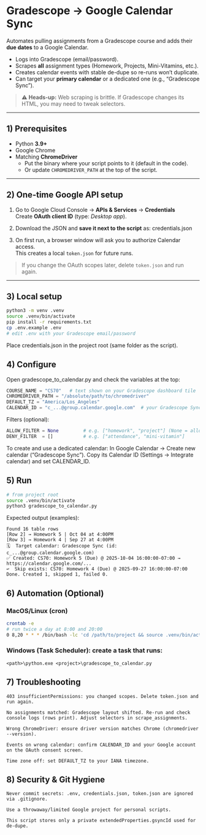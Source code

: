 # Gradescope → Google Calendar Sync

Automates pulling assignments from a Gradescope course and adds their **due dates** to a Google Calendar.

- Logs into Gradescope (email/password).
- Scrapes **all** assignment types (Homework, Projects, Mini-Vitamins, etc.).
- Creates calendar events with stable de-dupe so re-runs won’t duplicate.
- Can target your **primary calendar** or a dedicated one (e.g., “Gradescope Sync”).

> ⚠️ **Heads-up:** Web scraping is brittle. If Gradescope changes its HTML, you may need to tweak selectors.

---

## 1) Prerequisites

- Python **3.9+**
- Google Chrome
- Matching **ChromeDriver**
    - Put the binary where your script points to it (default in the code).
    - Or update `CHROMEDRIVER_PATH` at the top of the script.

---

## 2) One-time Google API setup

1. Go to Google Cloud Console → **APIs & Services** → **Credentials**  
   Create **OAuth client ID** (type: *Desktop app*).

2. Download the JSON and **save it next to the script** as: credentials.json
3. On first run, a browser window will ask you to authorize Calendar access.  
   This creates a local `token.json` for future runs.

> If you change the OAuth scopes later, delete `token.json` and run again.

---

## 3) Local setup

```bash
python3 -m venv .venv
source .venv/bin/activate
pip install -r requirements.txt
cp .env.example .env
# edit .env with your Gradescope email/password
```

Place credentials.json in the project root (same folder as the script).

## 4) Configure
Open gradescope_to_calendar.py and check the variables at the top:
```python
COURSE_NAME = "CS70"   # text shown on your Gradescope dashboard tile
CHROMEDRIVER_PATH = "/absolute/path/to/chromedriver"
DEFAULT_TZ = "America/Los_Angeles"
CALENDAR_ID = "c_...@group.calendar.google.com"  # your Gradescope Sync calendar
```
Filters (optional):
```python
ALLOW_FILTER = None         # e.g. ["homework", "project"] (None = allow all)
DENY_FILTER  = []           # e.g. ["attendance", "mini-vitamin"]
```

To create and use a dedicated calendar:
In Google Calendar → Create new calendar (“Gradescope Sync”). 
Copy its Calendar ID (Settings → Integrate calendar) and set CALENDAR_ID.

## 5) Run

```bash
# from project root
source .venv/bin/activate
python3 gradescope_to_calendar.py
```

Expected output (examples):

```less
Found 16 table rows
[Row 2] → Homework 5 | Oct 04 at 4:00PM
[Row 3] → Homework 4 | Sep 27 at 4:00PM
🗓  Target calendar: Gradescope Sync (id: c_...@group.calendar.google.com)
✅ Created: CS70: Homework 5 (Due) @ 2025-10-04 16:00:00-07:00 → https://calendar.google.com/...
↩️  Skip exists: CS70: Homework 4 (Due) @ 2025-09-27 16:00:00-07:00
Done. Created 1, skipped 1, failed 0.
```

## 6) Automation (Optional)
### MacOS/Linux (cron)
```bash
crontab -e
# run twice a day at 8:00 and 20:00
0 8,20 * * * /bin/bash -lc 'cd /path/to/project && source .venv/bin/activate && python3 gradescope_to_calendar.py >> sync.log 2>&1'
```
### Windows (Task Scheduler): create a task that runs:
```php-template
<path>\python.exe <project>\gradescope_to_calendar.py
```

## 7) Troubleshooting
```less
403 insufficientPermissions: you changed scopes. Delete token.json and run again.

No assignments matched: Gradescope layout shifted. Re-run and check console logs (rows print). Adjust selectors in scrape_assignments.

Wrong ChromeDriver: ensure driver version matches Chrome (chromedriver --version).

Events on wrong calendar: confirm CALENDAR_ID and your Google account on the OAuth consent screen.

Time zone off: set DEFAULT_TZ to your IANA timezone.
```

## 8) Security & Git Hygiene
```less
Never commit secrets: .env, credentials.json, token.json are ignored via .gitignore.

Use a throwaway/limited Google project for personal scripts.

This script stores only a private extendedProperties.gsyncId used for de-dupe.
```